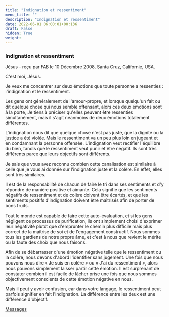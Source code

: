 ```yaml
---
title: "Indignation et ressentiment"
menu_title: ""
description: "Indignation et ressentiment"
date: 2022-06-01 06:00:01+00:136
draft: False
hidden: True
weight:
---
```

### Indignation et ressentiment

Jésus - reçu par FAB le 10 Décembre 2008, Santa Cruz, Californie, USA.

C'est moi, Jésus.

Je veux me concentrer sur deux émotions que toute personne a ressenties : l'indignation et le ressentiment.

Les gens ont généralement de l'amour-propre, et lorsque quelqu'un fait ou dit quelque chose qui nous semble offensant, alors ces deux émotions sont à la porte,
Je tiens à préciser qu'elles peuvent être ressenties simultanément, mais il s'agit néanmoins de deux émotions totalement différentes.

L'indignation nous dit que quelque chose n'est pas juste, que la dignité ou la justice a été violée. Mais le ressentiment va un peu plus loin en jugeant et en condamnant la personne offensée.
L'indignation veut rectifier l'équilibre du bien, tandis que le ressentiment veut punir et être négatif. Ils sont très différents parce que leurs objectifs sont différents.

Je sais que vous avez reconnu combien cette canalisation est similaire à celle que je vous ai donnée sur l'indignation juste et la colère. En effet, elles sont très similaires.

Il est de la responsabilité de chacun de faire le tri dans ses sentiments et d'y répondre de manière positive et aimante. Cela signifie que les sentiments négatifs de ressentiment et de colère doivent être écartés, et que les sentiments positifs d'indignation doivent être maîtrisés afin de porter de bons fruits.

Tout le monde est capable de faire cette auto-évaluation, et si les gens négligent ce processus de purification, ils ont simplement choisi d'exprimer leur négativité plutôt que d'emprunter le chemin plus difficile mais plus correct de la maîtrise de soi et de l'engagement constructif. Nous sommes tous les gardiens de notre propre âme, et c'est à nous que revient le mérite ou la faute des choix que nous faisons.

Afin de se débarrasser d'une émotion négative telle que le ressentiment ou la colère, nous devons d'abord l'identifier sans jugement. Une fois que nous pouvons nous dire « Je suis en colère » ou « J'ai du ressentiment », alors nous pouvons simplement laisser partir cette émotion. Il est surprenant de constater combien il est facile de lâcher prise une fois que nous sommes objectivement conscients de cette émotion négative en nous.

Mais il peut y avoir confusion, car dans votre langage, le ressentiment peut parfois signifier en fait l'indignation. La différence entre les deux est une différence d'objectif.

[Messages](/fr-contemporary-messages/fr-contemporary-messages-by-date-order/fr-contemporary-messages-2008)